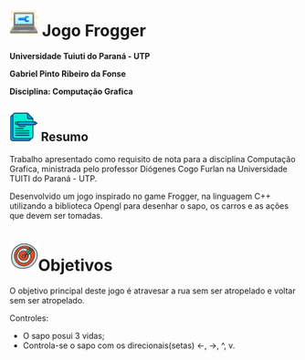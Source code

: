 <h1><img src="https://github.com/GabrielPRDF/TCC_Interpretador/blob/master/Documentos/Icons/interpretador.png" height="50" width="50"> <b>Jogo Frogger</b></h1>

**Universidade Tuiuti do Paraná - UTP**

**Gabriel Pinto Ribeiro da Fonse**

**Disciplina: Computação Grafica**

<h2><img src="https://github.com/GabrielPRDF/TCC_Interpretador/blob/master/Documentos/Icons/resumo.png" height="50" width="50"> <b>Resumo</b></h2>

Trabalho apresentado como requisito de nota para a disciplina Computação Grafica, ministrada pelo professor Diógenes Cogo Furlan na Universidade TUITI do Paraná - UTP.

Desenvolvido um jogo inspirado no game Frogger, na linguagem C++ utilizando a biblioteca Opengl para desenhar o sapo, os carros e as ações que devem ser tomadas.

<h1><img src="https://github.com/GabrielPRDF/TCC_Interpretador/blob/master/Documentos/Icons/objetivo.png" height="50" width="50"><b>Objetivos</b></h1>

O objetivo principal deste jogo é atravesar a rua sem ser atropelado e voltar sem ser atropelado.

Controles:

* O sapo posui 3 vidas;
* Controla-se o sapo com os direcionais(setas) <-, ->, ^, v.
